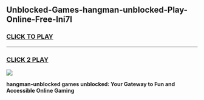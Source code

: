 
## Unblocked-Games-hangman-unblocked-Play-Online-Free-lni7l
<h3>
<a href="https://premium76.site?title=hangman-unblocked&ref=26A">CLICK TO PLAY</a></h3>
<hr>

<h3>
<a href="https://premium76.site?title=hangman-unblocked&ref=26A">CLICK 2 PLAY</a>
  
</h3>

<a href="https://premium76.site?title=hangman-unblocked&ref=26A"><img src="https://clearcache.store/games.png"></a>


**hangman-unblocked games unblocked: Your Gateway to Fun and Accessible Online Gaming**

